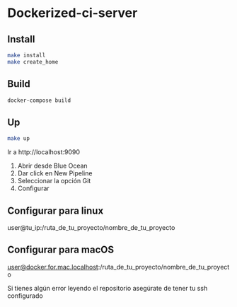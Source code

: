 # Dockerized-ci-server

## Install

```bash
make install
make create_home
```

## Build

```bash
docker-compose build
```

## Up

```bash
make up
```

Ir a http://localhost:9090

1. Abrir desde Blue Ocean 
2. Dar click en New Pipeline
3. Seleccionar la opción Git
4. Configurar

## Configurar para linux

user@tu_ip:/ruta_de_tu_proyecto/nombre_de_tu_proyecto

## Configurar para macOS

user@docker.for.mac.localhost:/ruta_de_tu_proyecto/nombre_de_tu_proyecto

Si tienes algún error leyendo el repositorio asegúrate de tener tu ssh configurado
